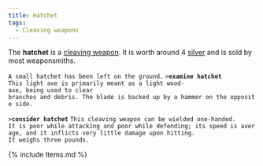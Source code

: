 ```yaml
---
title: Hatchet
tags:
  - Cleaving weapons
---
```

The **hatchet** is a [cleaving weapon](cleaving_weapon "wikilink"). It
is worth around 4 [silver](silver "wikilink") and is sold by most
weaponsmiths.

`A small hatchet has been left on the ground.`
`>`**`examine hatchet`**
`This light axe is primarily meant as a light wood-axe, being used to clear`
`branches and debris. The blade is backed up by a hammer on the opposite side.`

`>`**`consider hatchet`**
`This cleaving weapon can be wielded one-handed.`
`It is poor while attacking and poor while defending; its speed is average, and it inflicts very little damage upon hitting.`
`It weighs three pounds. `

{% include Items.md %}
